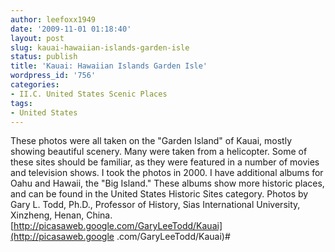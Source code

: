 ```yaml
---
author: leefoxx1949
date: '2009-11-01 01:18:40'
layout: post
slug: kauai-hawaiian-islands-garden-isle
status: publish
title: 'Kauai: Hawaiian Islands Garden Isle'
wordpress_id: '756'
categories:
- II.C. United States Scenic Places
tags:
- United States
---
```


These photos were all taken on the "Garden Island" of Kauai, mostly showing
beautiful scenery. Many were taken from a helicopter. Some of these sites
should be familiar, as they were featured in a number of movies and television
shows. I took the photos in 2000. I have additional albums for Oahu and
Hawaii, the "Big Island." These albums show more historic places, and can be
found in the United States Historic Sites category. Photos by Gary L. Todd,
Ph.D., Professor of History, Sias International University, Xinzheng, Henan,
China. [http://picasaweb.google.com/GaryLeeTodd/Kauai](http://picasaweb.google
.com/GaryLeeTodd/Kauai)#

